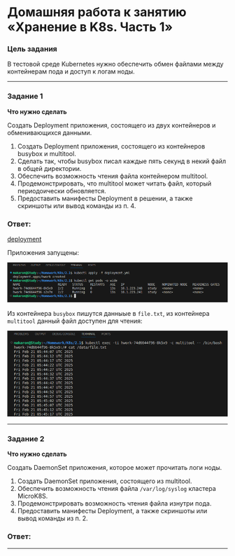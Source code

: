 # Домашняя работа к занятию «Хранение в K8s. Часть 1»

### Цель задания

В тестовой среде Kubernetes нужно обеспечить обмен файлами между контейнерам пода и доступ к логам ноды.

------

### Задание 1 

**Что нужно сделать**

Создать Deployment приложения, состоящего из двух контейнеров и обменивающихся данными.

1. Создать Deployment приложения, состоящего из контейнеров busybox и multitool.
2. Сделать так, чтобы busybox писал каждые пять секунд в некий файл в общей директории.
3. Обеспечить возможность чтения файла контейнером multitool.
4. Продемонстрировать, что multitool может читать файл, который периодоически обновляется.
5. Предоставить манифесты Deployment в решении, а также скриншоты или вывод команды из п. 4.

### Ответ:

[deployment](https://github.com/AlekseyStroitelev/Homework/blob/main/K8s/2.1/deployment.yml)

Приложения запущены:

![1_1](https://github.com/AlekseyStroitelev/Homework/blob/main/K8s/2.1/screenshots/k8s1_1.png)

Из контейнера `busybox` пишутся данныые в `file.txt`, из контейнера `multitool` данный файл доступен для чтения:

![1_2](https://github.com/AlekseyStroitelev/Homework/blob/main/K8s/2.1/screenshots/k8s1_2.png)

------

### Задание 2

**Что нужно сделать**

Создать DaemonSet приложения, которое может прочитать логи ноды.

1. Создать DaemonSet приложения, состоящего из multitool.
2. Обеспечить возможность чтения файла `/var/log/syslog` кластера MicroK8S.
3. Продемонстрировать возможность чтения файла изнутри пода.
4. Предоставить манифесты Deployment, а также скриншоты или вывод команды из п. 2.

### Ответ:


[]()

------
